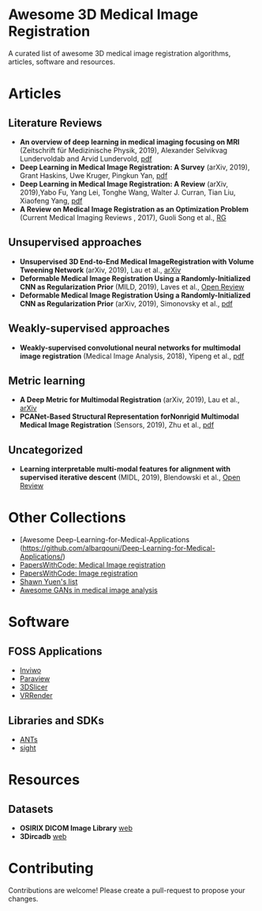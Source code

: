 # Awesome 3D Medical Image Registration

A curated list of awesome 3D medical image registration algorithms, articles, software and resources.



# Articles
## Literature Reviews
- **An overview of deep learning in medical imaging focusing on MRI** (Zeitschrift für Medizinische Physik, 2019), Alexander Selvikvag Lundervoldab and Arvid Lundervold, [pdf](https://reader.elsevier.com/reader/sd/pii/S0939388918301181?token=4D2C90115CF69B553B7979FD3FD2BDDF60776B9A39BD975DAA8AC703537A0399511177F5FBBFDB10674350C768C604B9)
- **Deep Learning in Medical Image Registration: A Survey** (arXiv, 2019), Grant Haskins, Uwe Kruger, Pingkun Yan, [pdf](https://arxiv.org/pdf/1903.02026.pdf)
- **Deep Learning in Medical Image Registration: A Review** (arXiv, 2019),Yabo Fu, Yang Lei, Tonghe Wang, Walter J. Curran, Tian Liu, Xiaofeng Yang, [pdf](https://arxiv.org/pdf/1912.12318.pdf)
- **A Review on Medical Image Registration as an Optimization Problem** (Current Medical Imaging Reviews , 2017), Guoli Song et al., [RG](https://www.researchgate.net/publication/318610110_A_Review_on_Medical_Image_Registration_as_an_Optimization_Problem)

## Unsupervised approaches
- **Unsupervised 3D End-to-End Medical ImageRegistration with Volume Tweening Network** (arXiv, 2019), Lau et al., [arXiv](https://arxiv.org/abs/1902.05020)
- **Deformable Medical Image Registration Using a Randomly-Initialized CNN as Regularization Prior** (MILD, 2019), Laves et al., [Open Review](https://openreview.net/forum?id=S1ehZFQ15E)
- **Deformable Medical Image Registration Using a Randomly-Initialized CNN as Regularization Prior** (arXiv, 2019), Simonovsky et al., [pdf](https://arxiv.org/pdf/1804.10735.pdf)

## Weakly-supervised approaches
- **Weakly-supervised convolutional neural networks for multimodal image registration** (Medical Image Analysis, 2018), Yipeng et al., [pdf](https://reader.elsevier.com/reader/sd/pii/S1361841518301051?token=14B39E833761D7ACEA7B771AE4537F3D4009E4ABFCE06841404B79E19FCF241DCC3CD1B4138EDEB091378AEE033DC01E)

## Metric learning
- **A Deep Metric for Multimodal Registration** (arXiv, 2019), Lau et al., [arXiv](https://hal.archives-ouvertes.fr/hal-01576914/document)
- **PCANet-Based Structural Representation forNonrigid Multimodal Medical Image Registration** (Sensors, 2019), Zhu et al., [pdf](https://www.ncbi.nlm.nih.gov/pmc/articles/PMC5982469/pdf/sensors-18-01477.pdf)

## Uncategorized
- **Learning interpretable multi-modal features for alignment with supervised iterative descent** (MIDL, 2019),  Blendowski et al., [Open Review](https://openreview.net/forum?id=SkeI0-QelE)

# Other Collections
- [Awesome Deep-Learning-for-Medical-Applications (https://github.com/albarqouni/Deep-Learning-for-Medical-Applications/)
- [PapersWithCode: Medical Image registration](https://paperswithcode.com/task/medical-image-registration/)
- [PapersWithCode: Image registration](https://paperswithcode.com/task/image-registration/)
- [Shawn Yuen's list](https://github.com/shawnyuen/DeepLearningInMedicalImagingAndMedicalImageAnalysis/)
- [Awesome GANs in medical image analysis](https://github.com/xinario/awesome-gan-for-medical-imaging/)



# Software

## FOSS Applications

- [Inviwo](https://inviwo.org/)
- [Paraview](https://www.paraview.org/)
- [3DSlicer](https://www.slicer.org/)
- [VRRender](https://packages.debian.org/sid/main/vrrender)

## Libraries and SDKs

- [ANTs](http://stnava.github.io/ANTs/)
- [sight](https://github.com/IRCAD-IHU/sight)

# Resources

## Datasets

- **OSIRIX DICOM Image Library** [web](https://www.osirix-viewer.com/resources/dicom-image-library/)
- **3Dircadb** [web](https://www.ircad.fr/research/3dircadb/)

# Contributing

Contributions are welcome! Please create a pull-request to propose your changes.
